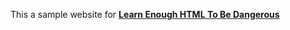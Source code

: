 This a sample website for [<strong>Learn Enough HTML To Be Dangerous</strong>](https://www.learnenough.com/css) 
